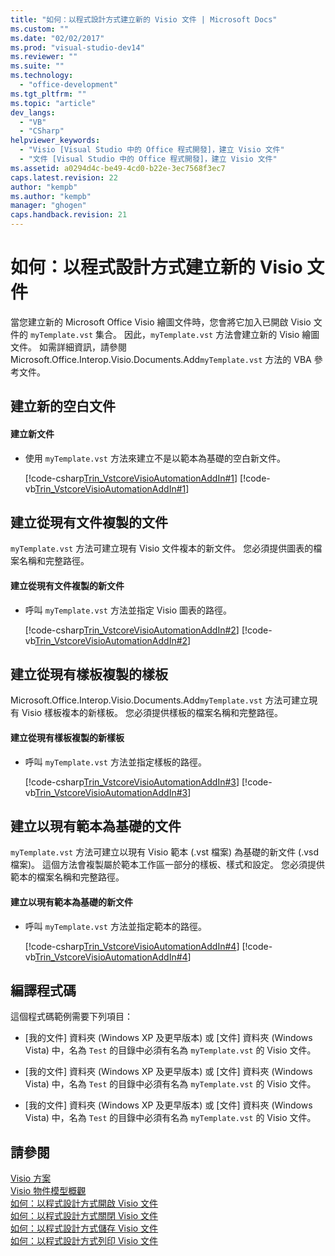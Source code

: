 ```yaml
---
title: "如何：以程式設計方式建立新的 Visio 文件 | Microsoft Docs"
ms.custom: ""
ms.date: "02/02/2017"
ms.prod: "visual-studio-dev14"
ms.reviewer: ""
ms.suite: ""
ms.technology: 
  - "office-development"
ms.tgt_pltfrm: ""
ms.topic: "article"
dev_langs: 
  - "VB"
  - "CSharp"
helpviewer_keywords: 
  - "Visio [Visual Studio 中的 Office 程式開發]，建立 Visio 文件"
  - "文件 [Visual Studio 中的 Office 程式開發]，建立 Visio 文件"
ms.assetid: a0294d4c-be49-4cd0-b22e-3ec7568f3ec7
caps.latest.revision: 22
author: "kempb"
ms.author: "kempb"
manager: "ghogen"
caps.handback.revision: 21
---
```

# 如何：以程式設計方式建立新的 Visio 文件
  當您建立新的 Microsoft Office Visio 繪圖文件時，您會將它加入已開啟 Visio 文件的 `myTemplate.vst` 集合。 因此，`myTemplate.vst` 方法會建立新的 Visio 繪圖文件。 如需詳細資訊，請參閱 Microsoft.Office.Interop.Visio.Documents.Add`myTemplate.vst` 方法的 VBA 參考文件。  
  
## 建立新的空白文件  
  
#### 建立新文件  
  
-   使用 `myTemplate.vst` 方法來建立不是以範本為基礎的空白新文件。  
  
     [!code-csharp[Trin_VstcoreVisioAutomationAddIn#1](../snippets/csharp/VS_Snippets_OfficeSP/Trin_VstcoreVisioAutomationAddIn/CS/ThisAddIn.cs#1)]
     [!code-vb[Trin_VstcoreVisioAutomationAddIn#1](../snippets/visualbasic/VS_Snippets_OfficeSP/Trin_VstcoreVisioAutomationAddIn/VB/ThisAddIn.vb#1)]  
  
## 建立從現有文件複製的文件  
 `myTemplate.vst` 方法可建立現有 Visio 文件複本的新文件。 您必須提供圖表的檔案名稱和完整路徑。  
  
#### 建立從現有文件複製的新文件  
  
-   呼叫 `myTemplate.vst` 方法並指定 Visio 圖表的路徑。  
  
     [!code-csharp[Trin_VstcoreVisioAutomationAddIn#2](../snippets/csharp/VS_Snippets_OfficeSP/Trin_VstcoreVisioAutomationAddIn/CS/ThisAddIn.cs#2)]
     [!code-vb[Trin_VstcoreVisioAutomationAddIn#2](../snippets/visualbasic/VS_Snippets_OfficeSP/Trin_VstcoreVisioAutomationAddIn/VB/ThisAddIn.vb#2)]  
  
## 建立從現有樣板複製的樣板  
 Microsoft.Office.Interop.Visio.Documents.Add`myTemplate.vst` 方法可建立現有 Visio 樣板複本的新樣板。 您必須提供樣板的檔案名稱和完整路徑。  
  
#### 建立從現有樣板複製的新樣板  
  
-   呼叫 `myTemplate.vst` 方法並指定樣板的路徑。  
  
     [!code-csharp[Trin_VstcoreVisioAutomationAddIn#3](../snippets/csharp/VS_Snippets_OfficeSP/Trin_VstcoreVisioAutomationAddIn/CS/ThisAddIn.cs#3)]
     [!code-vb[Trin_VstcoreVisioAutomationAddIn#3](../snippets/visualbasic/VS_Snippets_OfficeSP/Trin_VstcoreVisioAutomationAddIn/VB/ThisAddIn.vb#3)]  
  
## 建立以現有範本為基礎的文件  
 `myTemplate.vst` 方法可建立以現有 Visio 範本 \(.vst 檔案\) 為基礎的新文件 \(.vsd 檔案\)。 這個方法會複製屬於範本工作區一部分的樣板、樣式和設定。 您必須提供範本的檔案名稱和完整路徑。  
  
#### 建立以現有範本為基礎的新文件  
  
-   呼叫 `myTemplate.vst` 方法並指定範本的路徑。  
  
     [!code-csharp[Trin_VstcoreVisioAutomationAddIn#4](../snippets/csharp/VS_Snippets_OfficeSP/Trin_VstcoreVisioAutomationAddIn/CS/ThisAddIn.cs#4)]
     [!code-vb[Trin_VstcoreVisioAutomationAddIn#4](../snippets/visualbasic/VS_Snippets_OfficeSP/Trin_VstcoreVisioAutomationAddIn/VB/ThisAddIn.vb#4)]  
  
## 編譯程式碼  
 這個程式碼範例需要下列項目：  
  
-   \[我的文件\] 資料夾 \(Windows XP 及更早版本\) 或 \[文件\] 資料夾 \(Windows Vista\) 中，名為 `Test` 的目錄中必須有名為 `myTemplate.vst` 的 Visio 文件。  
  
-   \[我的文件\] 資料夾 \(Windows XP 及更早版本\) 或 \[文件\] 資料夾 \(Windows Vista\) 中，名為 `Test` 的目錄中必須有名為 `myTemplate.vst` 的 Visio 文件。  
  
-   \[我的文件\] 資料夾 \(Windows XP 及更早版本\) 或 \[文件\] 資料夾 \(Windows Vista\) 中，名為 `Test` 的目錄中必須有名為 `myTemplate.vst` 的 Visio 文件。  
  
## 請參閱  
 [Visio 方案](../vsto/visio-solutions.md)   
 [Visio 物件模型概觀](../vsto/visio-object-model-overview.md)   
 [如何：以程式設計方式開啟 Visio 文件](../vsto/how-to-programmatically-open-visio-documents.md)   
 [如何：以程式設計方式關閉 Visio 文件](../vsto/how-to-programmatically-close-visio-documents.md)   
 [如何：以程式設計方式儲存 Visio 文件](../vsto/how-to-programmatically-save-visio-documents.md)   
 [如何：以程式設計方式列印 Visio 文件](../vsto/how-to-programmatically-print-visio-documents.md)  
  
  